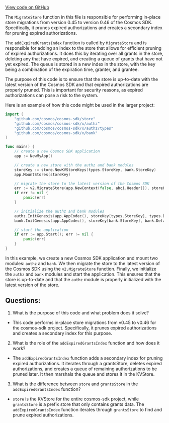 [View code on GitHub](https://github.com/cosmos/cosmos-sdk.git/x/authz/migrations/v2/store.go)

The `MigrateStore` function in this file is responsible for performing in-place store migrations from version 0.45 to version 0.46 of the Cosmos SDK. Specifically, it prunes expired authorizations and creates a secondary index for pruning expired authorizations. 

The `addExpiredGrantsIndex` function is called by `MigrateStore` and is responsible for adding an index to the store that allows for efficient pruning of expired authorizations. It does this by iterating over all grants in the store, deleting any that have expired, and creating a queue of grants that have not yet expired. The queue is stored in a new index in the store, with the key being a combination of the expiration time, granter, and grantee. 

The purpose of this code is to ensure that the store is up-to-date with the latest version of the Cosmos SDK and that expired authorizations are properly pruned. This is important for security reasons, as expired authorizations can pose a risk to the system. 

Here is an example of how this code might be used in the larger project:

```go
import (
    "github.com/cosmos/cosmos-sdk/store"
    "github.com/cosmos/cosmos-sdk/x/authz"
    "github.com/cosmos/cosmos-sdk/x/authz/types"
    "github.com/cosmos/cosmos-sdk/x/bank"
)

func main() {
    // create a new Cosmos SDK application
    app := NewMyApp()

    // create a new store with the authz and bank modules
    storeKey := store.NewKVStoreKeys(types.StoreKey, bank.StoreKey)
    app.MountStores(storeKey)

    // migrate the store to the latest version of the Cosmos SDK
    err := v2.MigrateStore(app.NewContext(false, abci.Header{}), storeKey[types.StoreKey], app.AppCodec())
    if err != nil {
        panic(err)
    }

    // initialize the authz and bank modules
    authz.InitGenesis(app.AppCodec(), storeKey[types.StoreKey], types.DefaultGenesisState())
    bank.InitGenesis(app.AppCodec(), storeKey[bank.StoreKey], bank.DefaultGenesisState())

    // start the application
    if err := app.Start(); err != nil {
        panic(err)
    }
}
```

In this example, we create a new Cosmos SDK application and mount two modules: `authz` and `bank`. We then migrate the store to the latest version of the Cosmos SDK using the `v2.MigrateStore` function. Finally, we initialize the `authz` and `bank` modules and start the application. This ensures that the store is up-to-date and that the `authz` module is properly initialized with the latest version of the store.
## Questions: 
 1. What is the purpose of this code and what problem does it solve?
- This code performs in-place store migrations from v0.45 to v0.46 for the cosmos-sdk project. Specifically, it prunes expired authorizations and creates a secondary index for this purpose.

2. What is the role of the `addExpiredGrantsIndex` function and how does it work?
- The `addExpiredGrantsIndex` function adds a secondary index for pruning expired authorizations. It iterates through a grantsStore, deletes expired authorizations, and creates a queue of remaining authorizations to be pruned later. It then marshals the queue and stores it in the KVStore.

3. What is the difference between `store` and `grantsStore` in the `addExpiredGrantsIndex` function?
- `store` is the KVStore for the entire cosmos-sdk project, while `grantsStore` is a prefix store that only contains grants data. The `addExpiredGrantsIndex` function iterates through `grantsStore` to find and prune expired authorizations.